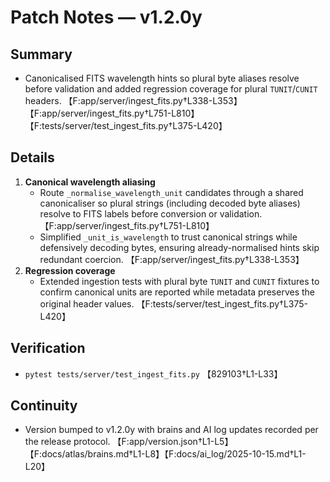 # Patch Notes — v1.2.0y

## Summary
- Canonicalised FITS wavelength hints so plural byte aliases resolve before validation and added regression coverage for plural `TUNIT`/`CUNIT` headers. 【F:app/server/ingest_fits.py†L338-L353】【F:app/server/ingest_fits.py†L751-L810】【F:tests/server/test_ingest_fits.py†L375-L420】

## Details
1. **Canonical wavelength aliasing**
   - Route `_normalise_wavelength_unit` candidates through a shared canonicaliser so plural strings (including decoded byte aliases) resolve to FITS labels before conversion or validation. 【F:app/server/ingest_fits.py†L751-L810】
   - Simplified `_unit_is_wavelength` to trust canonical strings while defensively decoding bytes, ensuring already-normalised hints skip redundant coercion. 【F:app/server/ingest_fits.py†L338-L353】
2. **Regression coverage**
   - Extended ingestion tests with plural byte `TUNIT` and `CUNIT` fixtures to confirm canonical units are reported while metadata preserves the original header values. 【F:tests/server/test_ingest_fits.py†L375-L420】

## Verification
- `pytest tests/server/test_ingest_fits.py` 【829103†L1-L33】

## Continuity
- Version bumped to v1.2.0y with brains and AI log updates recorded per the release protocol. 【F:app/version.json†L1-L5】【F:docs/atlas/brains.md†L1-L8】【F:docs/ai_log/2025-10-15.md†L1-L20】
